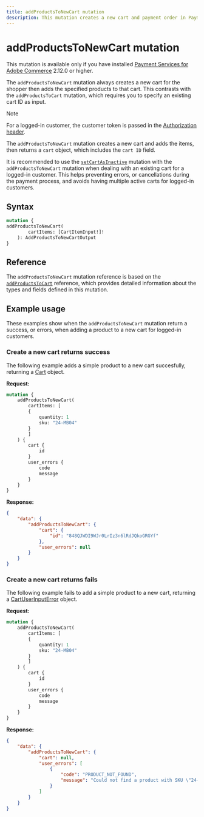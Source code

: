 ```yaml
---
title: addProductsToNewCart mutation
description: This mutation creates a new cart and payment order in Payment Services, supporting guest and logged-in customers during checkout flows.
---
```


# addProductsToNewCart mutation

<InlineAlert variant="info" slots="text" />

This mutation is available only if you have installed [Payment Services for Adobe Commerce](https://commercemarketplace.adobe.com/magento-payment-services.html) 2.12.0 or higher.

The `addProductsToNewCart` mutation always creates a new cart for the shopper then adds the specified products to that cart. This contrasts with the `addProductsToCart` mutation, which requires you to specify an existing cart ID as input.

>[!NOTE]
>
> For a logged-in customer, the customer token is passed in the [Authorization header](../../usage/authorization-tokens.md#customer-tokens).

The `addProductsToNewCart` mutation creates a new cart and adds the items, then returns a `cart` object, which includes the `cart ID` field.

It is recommended to use the [`setCartAsInactive`](set-cart-inactive.md) mutation with the `addProductsToNewCart` mutation when dealing with an existing cart for a logged-in customer. This helps preventing errors, or cancellations during the payment process, and avoids having multiple active carts for logged-in customers.

## Syntax

```graphql
mutation {
addProductsToNewCart(
        cartItems: [CartItemInput!]!
    ): AddProductsToNewCartOutput 
}
```

## Reference

The `addProductsToNewCart` mutation reference is based on the [`addProductsToCart`](https://developer.adobe.com/commerce/webapi/graphql-api/index.html#mutation-addProductsToCart) reference, which provides detailed information about the types and fields defined in this mutation.

## Example usage

These examples show when the `addProductsToNewCart` mutation return a success, or errors, when adding a product to a new cart for logged-in customers.

### Create a new cart returns success

The following example adds a simple product to a new cart succesfully, returning a [Cart](https://developer.adobe.com/commerce/webapi/graphql-api/index.html#definition-Cart) object.

**Request:**

```graphql
mutation {
    addProductsToNewCart(
        cartItems: [
        {
            quantity: 1
            sku: "24-MB04"
        }
        ]
    ) {
        cart {
            id
        }
        user_errors {
            code
            message
        }
    }
}
```

**Response:**

```json
{
    "data": {
        "addProductsToNewCart": {
            "cart": {
                "id": "848QJWDI9WJr0LrIz3n6lRdJQkoGRGYf"
            },
            "user_errors": null
        }
    }
}
```

### Create a new cart returns fails

The following example fails to add a simple product to a new cart, returning a [CartUserInputError](https://developer.adobe.com/commerce/webapi/graphql-api/index.html#definition-CartUserInputError) object.

**Request:**

```graphql
mutation {
    addProductsToNewCart(
        cartItems: [
        {
            quantity: 1
            sku: "24-MB04"
        }
        ]
    ) {
        cart {
            id
        }
        user_errors {
            code
            message
        }
    }
}
```

**Response:**

```json
{
    "data": {
        "addProductsToNewCart": {
            "cart": null,
            "user_errors": [
                {
                    "code": "PRODUCT_NOT_FOUND",
                    "message": "Could not find a product with SKU \"24-MB0ee4\""
                }
            ]
        }
    }
}
```
